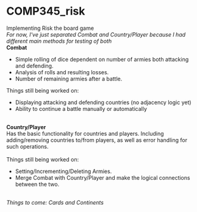 # COMP345_risk
Implementing Risk the board game
</br>
<i>For now, I've just separated Combat and Country/Player because I had different main methods for testing of both</i>
</br>
<strong>Combat</strong>
</br>
<ul>
<li>Simple rolling of dice dependent on number of armies both attacking and defending.</li>
<li>Analysis of rolls and resulting losses.</li>
<li>Number of remaining armies after a battle.</li>
</ul>
Things still being worked on:
<ul>
<li>Displaying attacking and defending countries (no adjacency logic yet)</li>
<li>Ability to continue a battle manually or automatically</li>
</ul>
</br>
<strong>Country/Player</strong>
</br>
Has the basic functionality for countries and players. Including adding/removing countries to/from players, as well as error handling for such operations.
</br>
</br>
Things still being worked on:
<ul>
<li>Setting/Incrementing/Deleting Armies.</li>
<li>Merge Combat with Country/Player and make the logical connections between the two.</li>
</ul>
</br>
<i>Things to come: Cards and Continents</i>
